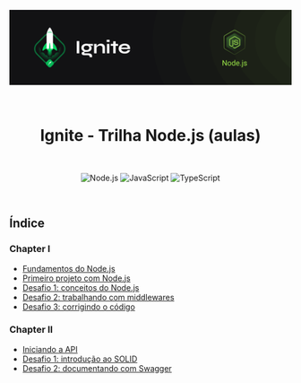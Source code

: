 <p align="center">
  <img src=".github/capa-ignite-nodejs.png" alt="Ignite Node.js">
</p>

<br>

<h1 align="center">
  Ignite - Trilha Node.js (aulas)
</h1>

<br>

<p align="center">
  <img src="https://img.shields.io/badge/Node.js-339933?style=for-the-badge&logo=nodedotjs&logoColor=white" alt="Node.js">
  <img src="https://img.shields.io/badge/JavaScript-323330?style=for-the-badge&logo=javascript&logoColor=F7DF1E" alt="JavaScript">
  <img src="https://img.shields.io/badge/TypeScript-007ACC?style=for-the-badge&logo=typescript&logoColor=white" alt="TypeScript">
</p>

<br>

## Índice

### Chapter I
- [Fundamentos do Node.js](01-fundamentos-do-nodejs)
- [Primeiro projeto com Node.js](02-primeiro-projeto-nodejs)
- [Desafio 1: conceitos do Node.js](https://github.com/lfnd0/ignite-desafio1-conceitos-nodejs)
- [Desafio 2: trabalhando com middlewares](https://github.com/lfnd0/ignite-desafio2-middlewares)
- [Desafio 3: corrigindo o código](https://github.com/lfnd0/ignite-desafio3-corrigindo-codigo)

### Chapter II
- [Iniciando a API](03-iniciando-api)
- [Desafio 1: introdução ao SOLID](https://github.com/lfnd0/ignite-desafio1-introducao-solid)
- [Desafio 2: documentando com Swagger](https://github.com/lfnd0/ignite-desafio1-introducao-solid/tree/1e8cb34da5fddd9c3aec6d8f97207a4a37129ced)
